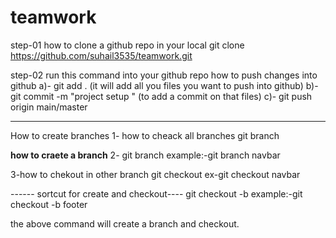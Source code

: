 # teamwork
step-01
how to clone a github repo in your local
git clone https://github.com/suhail3535/teamwork.git

step-02  run this command into your github repo
how to push changes into github
a)- git add . (it will add all you files you want to push into github)
b)- git commit -m "project setup " (to add a commit on that files)
c)- git push origin main/master

------------------------
How to create branches
1- how to cheack all branches
git branch 

**how to craete a branch**
2- git branch <name of branch>
example:-git branch navbar 

3-how to chekout in other branch
git checkout <branch name>
ex-git checkout navbar

------ sortcut for create and checkout----
git checkout -b <branch name>
example:-git checkout -b footer

the above command will create a branch and checkout.